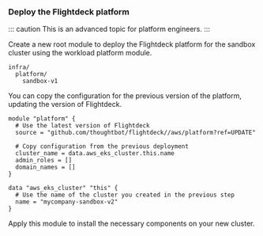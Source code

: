 ### Deploy the Flightdeck platform

::: caution
This is an advanced topic for platform engineers.
:::

Create a new root module to deploy the Flightdeck platform for the
sandbox cluster using the <span>workload platform module</span>.

```
infra/
  platform/
    sandbox-v1
```

You can copy the configuration for the previous version of the platform,
updating the version of Flightdeck.

```
module "platform" {
  # Use the latest version of Flightdeck
  source = "github.com/thoughtbot/flightdeck//aws/platform?ref=UPDATE"

  # Copy configuration from the previous deployment
  cluster_name = data.aws_eks_cluster.this.name
  admin_roles = []
  domain_names = []
}

data "aws_eks_cluster" "this" {
  # Use the name of the cluster you created in the previous step
  name = "mycompany-sandbox-v2"
}
```

Apply this module to install the necessary components on your new
cluster.
